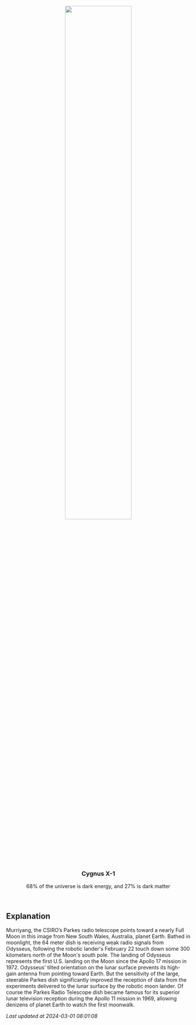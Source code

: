 <p align='center'>
    <img src='https://apod.nasa.gov/apod/image/2403/The_Dish_Tracking_IM-1_22February2024_04s.jpg' width='60%' />
    <h3 align="center">Cygnus X-1</h3>
    <p align="center">68% of the universe is dark energy, and 27% is dark matter</p>
</p>
<br/>

Explanation
--
Murriyang, the CSIRO’s Parkes radio telescope points toward a nearly Full Moon in this image from New South Wales, Australia, planet Earth. Bathed in moonlight, the 64 meter dish is receiving weak radio signals from Odysseus, following the robotic lander's February 22 touch down some 300 kilometers north of the Moon's south pole. The landing of Odysseus represents the first U.S. landing on the Moon since the Apollo 17 mission in 1972. Odysseus' tilted orientation on the lunar surface prevents its high-gain antenna from pointing toward Earth. But the sensitivity of the large, steerable Parkes dish significantly improved the reception of data from the experiments delivered to the lunar surface by the robotic moon lander. Of course the Parkes Radio Telescope dish became famous for its superior lunar television reception during the Apollo 11 mission in 1969, allowing denizens of planet Earth to watch the first moonwalk.


*Last updated at 2024-03-01 08:01:08*
